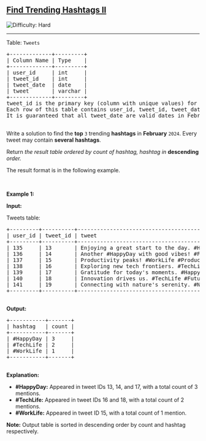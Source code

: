 <h2><a href="https://leetcode.com/problems/find-trending-hashtags-ii">Find Trending Hashtags II </a></h2> <img src='https://img.shields.io/badge/Difficulty-Hard-red' alt='Difficulty: Hard' /><hr><p>Table: <code>Tweets</code></p>

<pre>
+-------------+---------+
| Column Name | Type    |
+-------------+---------+
| user_id     | int     |
| tweet_id    | int     |
| tweet_date  | date    |
| tweet       | varchar |
+-------------+---------+
tweet_id is the primary key (column with unique values) for this table.
Each row of this table contains user_id, tweet_id, tweet_date and tweet.
It is guaranteed that all tweet_date are valid dates in February 2024.

</pre>

<p>Write a solution to find the <strong>top</strong> <code>3</code> trending <strong>hashtags</strong> in <strong>February</strong> <code>2024</code>. Every tweet may contain <strong>several</strong> <strong>hashtags</strong>.</p>

<p>Return <em>the result table ordered by count of hashtag, hashtag in </em><strong>descending</strong><em> order.</em></p>

<p>The result format is in the following example.</p>

<p>&nbsp;</p>
<p><strong class="example">Example 1:</strong></p>

<div class="example-block">
<p><strong>Input:</strong></p>

<p>Tweets table:</p>

<pre class="example-io">
+---------+----------+------------------------------------------------------------+------------+
| user_id | tweet_id | tweet                                                      | tweet_date |
+---------+----------+------------------------------------------------------------+------------+
| 135     | 13       | Enjoying a great start to the day. #HappyDay #MorningVibes | 2024-02-01 |
| 136     | 14       | Another #HappyDay with good vibes! #FeelGood               | 2024-02-03 |
| 137     | 15       | Productivity peaks! #WorkLife #ProductiveDay               | 2024-02-04 |
| 138     | 16       | Exploring new tech frontiers. #TechLife #Innovation        | 2024-02-04 |
| 139     | 17       | Gratitude for today&#39;s moments. #HappyDay #Thankful         | 2024-02-05 |
| 140     | 18       | Innovation drives us. #TechLife #FutureTech                | 2024-02-07 |
| 141     | 19       | Connecting with nature&#39;s serenity. #Nature #Peaceful       | 2024-02-09 |
+---------+----------+------------------------------------------------------------+------------+
 </pre>

<p><strong>Output:</strong></p>

<pre class="example-io">
+-----------+-------+
| hashtag   | count |
+-----------+-------+
| #HappyDay | 3     |
| #TechLife | 2     |
| #WorkLife | 1     |
+-----------+-------+

</pre>

<p><strong>Explanation:</strong></p>

<ul>
	<li><strong>#HappyDay:</strong> Appeared in tweet IDs 13, 14, and 17, with a total count of 3 mentions.</li>
	<li><strong>#TechLife:</strong> Appeared in tweet IDs 16 and 18, with a total count of 2 mentions.</li>
	<li><strong>#WorkLife:</strong> Appeared in tweet ID 15, with a total count of 1 mention.</li>
</ul>

<p><b>Note:</b> Output table is sorted in descending order by count and hashtag respectively.</p>
</div>
